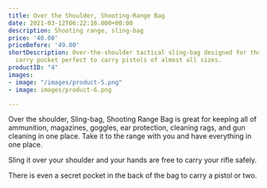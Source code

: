 ```yaml
---
title: Over the Shoulder, Shooting-Range Bag
date: 2021-03-12T06:22:16.000+00:00
description: Shooting range, sling-bag
price: '40.00'
priceBefore: '49.00'
shortDescription: Over-the-shoulder tactical sling-bag designed for the shooting range.  Concealed
  carry pocket perfect to carry pistols of almost all sizes.
productID: "4"
images:
- image: "/images/product-5.png"
- image: images/product-6.png

---
```

Over the shoulder, Sling-bag, Shooting Range Bag is great for keeping all of ammunition, magazines, goggles, ear protection, cleaning rags, and gun cleaning in one place.  Take it to the range with you and have everything in one place.  

Sling it over your shoulder and your hands are free to carry your rifle safely.

There is even a secret pocket in the back of the bag to carry a pistol or two.
